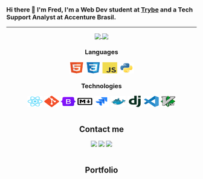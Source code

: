 ### Hi there 👋 I'm Fred, I'm a Web Dev student at [Trybe](https://betrybe.com) and a Tech Support Analyst at Accenture Brasil.

---
<div align="center">
  <a href="https://github.com/Virkkunen">
    <img align="center" height="180em" src="https://github-readme-stats.vercel.app/api?username=Virkkunen&show_icons=true&theme=nord&include_all_commits=true&count_private=true" />
  </a>
  <a href="https://github.com/Virkkunen">
    <img align="center" height="180em" src="https://github-readme-stats.vercel.app/api/top-langs/?username=Virkkunen&layout=compact&langs_count=7&theme=nord" />
  </a>
</div>
<div align="center">
  <h3>Languages</h3>
  <img align="center" alt="HTML" height="30" width="40" src="https://raw.githubusercontent.com/devicons/devicon/master/icons/html5/html5-original.svg">
  <img align="center" alt="CSS" height="30" width="40" src="https://raw.githubusercontent.com/devicons/devicon/master/icons/css3/css3-original.svg">
  <img align="center" alt="JS" height="30" width="40" src="https://raw.githubusercontent.com/devicons/devicon/master/icons/javascript/javascript-original.svg">
  <img align="center" alt="Python" height="30" width="40" src="https://raw.githubusercontent.com/devicons/devicon/master/icons/python/python-original.svg">
  <h3>Technologies</h3>
  <img align="center" alt="React" height="30" width="40" src="https://raw.githubusercontent.com/devicons/devicon/master/icons/react/react-original.svg">
  <img align="center" alt="Git" height="30" width="40" src="https://raw.githubusercontent.com/devicons/devicon/master/icons/git/git-original.svg">
  <img align="center" alt="Bootstrap" height="30" width="40" src="https://raw.githubusercontent.com/devicons/devicon/master/icons/bootstrap/bootstrap-original.svg">
  <img align="center" alt="Markdown" height="30" width="40" src="https://raw.githubusercontent.com/devicons/devicon/master/icons/markdown/markdown-original.svg">
  <img align="center" alt="Jira" height="30" width="40" src="https://raw.githubusercontent.com/devicons/devicon/master/icons/jira/jira-original.svg">
  <img align="center" alt="Docker" height="30" width="40" src="https://raw.githubusercontent.com/devicons/devicon/master/icons/docker/docker-original.svg">
  <img align="center" alt="Django" height="30" width="40" src="https://raw.githubusercontent.com/devicons/devicon/master/icons/django/django-plain.svg">
  <img align="center" alt="VSCode" height="30" width="40" src="https://raw.githubusercontent.com/devicons/devicon/master/icons/vscode/vscode-original.svg">
  <img align="center" alt="Vim" height="30" width="40" src="https://raw.githubusercontent.com/devicons/devicon/master/icons/vim/vim-original.svg">
</div>
<br>
<div align="center">
  <h2>Contact me </h2>
 <a href="https://t.me/vrkknn" target="_blank"><img src="https://img.shields.io/badge/-vrkknn-26A5E4?style=for-the-badge&logo=telegram&logoColor=white" target="_blank"></a>
 <a href = "mailto:vrkknn@vrkknn.net"><img src="https://img.shields.io/badge/-vrkknn@vrkknn.net-8B89CC?style=for-the-badge&logo=protonmail&logoColor=white" target="_blank"></a>
 <a href="https://www.linkedin.com/in/fredalmeida-" target="_blank"><img src="https://img.shields.io/badge/-fredalmeida---%230077B5?style=for-the-badge&logo=linkedin&logoColor=white" target="_blank"></a> 
</div>
<br>
<div align="center">
  <h2>Portfolio</h2>
  <a href="https://github.com/Virkkunen/trybe>
    <img align="center"src="https://github-readme-stats.vercel.app/api/pin/?username=Virkkunen&repo=trybe&theme=nord" />
   </a>
</div>


